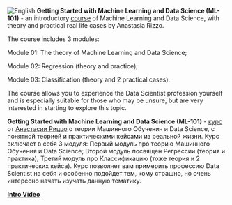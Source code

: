 ![English](https://img.shields.io/badge/-English-green) **Getting Started with Machine Learning and Data Science (ML-101)** - an introductory [course](https://github.com/Data-Learn/data-science/blob/main/ML-101%20Guide.md) of Machine Learning and Data Science, with theory and practical real life cases by Anastasia Rizzo. 

The course includes 3 modules:

Module 01: The theory of Machine Learning and Data Science; 

Module 02: Regression (theory and practice); 

Module 03: Classification (theory and 2 practical cases).

The course allows you to experience the Data Scientist profession yourself and is especially suitable for those who may be unsure, but are very interested in starting to explore this topic.




**Getting Started with Machine Learning and Data Science (ML-101)** - [курс](https://github.com/Data-Learn/data-science/blob/main/ML-101%20Guide.md) от [Анастасии Риццо](https://www.linkedin.com/in/anastasia-r-7b8a0376) о теории Машинного Обучения и Data Science, с понятной теорией и практическими кейсами из реальной жизни. Курс включает в себя 3 модуля: Первый модуль про теорию Машинного Обучения и Data Science; Второй модуль посвящен Регрессии (теория и практика); Третий модуль про Классификацию (тоже теория и 2 практических кейса). Курс позволяет вам примерить профессию Data Scientist на себя и особенно подойдет тем, кому страшно, но очень интересно начать изучать данную тематику.

[**Intro Video**](https://youtu.be/g2azOLGzeNo)

